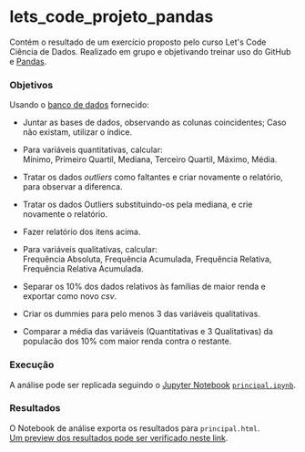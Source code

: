 # lets_code_projeto_pandas

Contém o resultado de um exercício proposto pelo curso Let's Code Ciência de Dados. Realizado em grupo e objetivando treinar uso do GitHub e [Pandas](https://pandas.pydata.org/).

### Objetivos

Usando o [banco de dados](./dados) fornecido: 

- Juntar as bases de dados, observando as colunas coincidentes; Caso não existam, utilizar o índice.

- Para variáveis quantitativas, calcular:  
Mínimo, Primeiro Quartil, Mediana, Terceiro Quartil, Máximo, Média.

- Tratar os dados _outliers_ como faltantes e criar novamente o relatório, para observar a diferenca.

- Tratar os dados Outliers substituindo-os pela mediana, e crie novamente o relatório.

- Fazer relatório dos itens acima.

- Para variáveis qualitativas, calcular:  
Frequência Absoluta, Frequência Acumulada, Frequência Relativa, Frequência Relativa Acumulada.

- Separar os 10% dos dados relativos às famílias de maior renda e exportar como novo _csv_.

- Criar os dummies para pelo menos 3 das variáveis qualitativas.

- Comparar a média das variáveis (Quantitativas e 3 Qualitativas) da populacão dos 10% com maior renda contra o restante.


### Execução
A análise pode ser replicada seguindo o [Jupyter Notebook](https://jupyter.org/install.html) [`principal.ipynb`](./principal.ipynb).

### Resultados
O Notebook de análise exporta os resultados para `principal.html`.  
[Um preview dos resultados pode ser verificado neste link](https://htmlpreview.github.io/?https://github.com/mateuskahler/lets_code_projeto_pandas/blob/main/principal.html).
